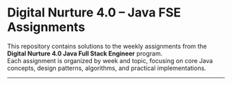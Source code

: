 # Digital Nurture 4.0 – Java FSE Assignments

This repository contains solutions to the weekly assignments from the **Digital Nurture 4.0 Java Full Stack Engineer** program.  
Each assignment is organized by week and topic, focusing on core Java concepts, design patterns, algorithms, and practical implementations.

---
